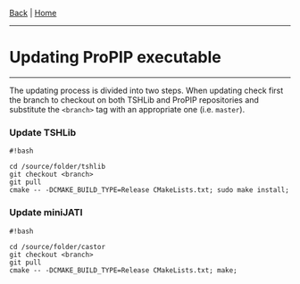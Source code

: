 [Back](./Index.md) | [Home](../ProPIP/-Progressive-Multiple-Sequence-Alignment-with-Poisson-Indel-Process.md)

---
# Updating ProPIP executable
---

The updating process is divided into two steps. When updating check first the branch to checkout on both TSHLib and ProPIP repositories and substitute the `<branch>` tag with an appropriate one (i.e. `master`).


### Update TSHLib

```
#!bash

cd /source/folder/tshlib
git checkout <branch>
git pull
cmake -- -DCMAKE_BUILD_TYPE=Release CMakeLists.txt; sudo make install;
```

### Update miniJATI

```
#!bash

cd /source/folder/castor
git checkout <branch>
git pull
cmake -- -DCMAKE_BUILD_TYPE=Release CMakeLists.txt; make;

```
